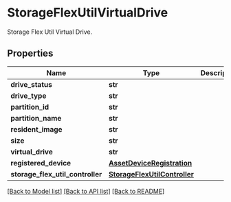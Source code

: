 # StorageFlexUtilVirtualDrive

Storage Flex Util Virtual Drive. 
## Properties
Name | Type | Description | Notes
------------ | ------------- | ------------- | -------------
**drive_status** | **str** |  | [optional] 
**drive_type** | **str** |  | [optional] 
**partition_id** | **str** |  | [optional] 
**partition_name** | **str** |  | [optional] 
**resident_image** | **str** |  | [optional] 
**size** | **str** |  | [optional] 
**virtual_drive** | **str** |  | [optional] 
**registered_device** | [**AssetDeviceRegistration**](.md) |  | [optional] 
**storage_flex_util_controller** | [**StorageFlexUtilController**](.md) |  | [optional] 

[[Back to Model list]](../README.md#documentation-for-models) [[Back to API list]](../README.md#documentation-for-api-endpoints) [[Back to README]](../README.md)



